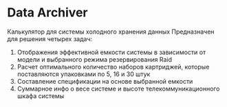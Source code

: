 #  Data Archiver

Калькулятор для системы холодного хранения данных
Предназначен для решения четырех задач:

1. Отображения эффективной емкости системы в зависимости от модели и выбранного режима резервирования Raid 
2. Расчет оптимального количество наборов картриджей, которые поставляются упаковками по 5, 16 и 30 штук
3. Составление спецификации на основе выбранной емкости
4. Суммарное инфо о весе системе и высоте телекоммуникационного шкафа системы

